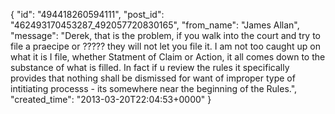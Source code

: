  {
   "id": "494418260594111",
   "post_id": "462493170453287_492057720830165",
   "from_name": "James Allan",
   "message": "Derek, that is the problem, if you walk into the court and try to file a praecipe or ????? they will not let you file it.  I am not too caught up on what it is I file, whether Statment of Claim or Action, it all comes down to the substance of what is filled.  In fact if u review the rules it specifically provides that nothing shall be dismissed for want of improper type of intitiating processs - its somewhere near the beginning of the Rules.",
   "created_time": "2013-03-20T22:04:53+0000"
 }
